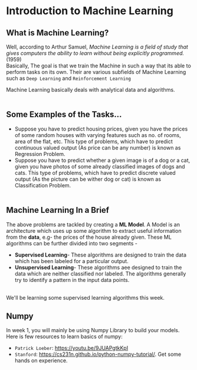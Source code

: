 # Introduction to Machine Learning


## What is Machine Learning?
Well, according to Arthur Samuel, *Machine Learning is a field of study that gives computers the ability to learn without being explicitly programmed.* (1959)</br>
Basically, The goal is that we train the Machine in such a way that its able to perform tasks on its own. Their are various subfields of Machine Learning such as `Deep Learning` and
`Reinforcement Learning`
</br>

Machine Learning basically deals with analytical data and algorithms.
</br>
</br>
## Some Examples of the Tasks...
- Suppose you have to predict housing prices, given you have the prices of some random houses with varying features such as no. of rooms, area of the flat, etc.
This type of problems, which have to predict continuous valued output (As price can be any number) is known as Regression Problem.
- Suppose you have to predict whether a given image is of a dog or a cat, given you have photos of some already classified images of dogs and cats.
This type of problems, which have to predict discrete valued output (As the picture can be wither dog or cat) is known as Classification Problem. </br></br>
## Machine Learning In a Brief
The above problems are tackled by creating a **ML Model**. A Model is an architecture which uses up some algorithm to extract useful information from the **data**, e.g- the prices of the house already given.
These ML algorithms can be further divided into two segments -</br>
- **Supervised Learning**- These algorithms are designed to train the data which has been labeled for a particular output.
- **Unsupervised Learning**- These algorithms aee designed to train the data which are neither classified nor labeled. The algorithms generally try to identify a pattern in the input data points.
</br>
We'll be learning some supervised learning algorithms this week.

## Numpy

In week 1, you will mainly be using Numpy Library to build your models. Here is few resources to learn basics of numpy:
* `Patrick Loeber`: https://youtu.be/9JUAPgtkKpI
*  `Stanford`: https://cs231n.github.io/python-numpy-tutorial/. Get some hands on experience.



